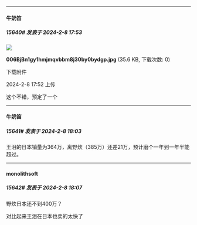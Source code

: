 
*****

####  牛奶笛  
##### 15640#       发表于 2024-2-8 17:53

<img src="https://img.saraba1st.com/forum/202402/08/175248a5rgggryuzerrgbe.jpg" referrerpolicy="no-referrer">

<strong>006BjBn1gy1hmjmqvbbm8j30by0bydgp.jpg</strong> (35.6 KB, 下载次数: 0)

下载附件

2024-2-8 17:52 上传

这个不错，预定了一个


*****

####  牛奶笛  
##### 15641#       发表于 2024-2-8 18:03

王泪的日本销量为364万，离野炊（385万）还差21万，预计磨个一年到一年半能超过。

*****

####  monolithsoft  
##### 15642#       发表于 2024-2-8 18:07

野炊日本还不到400万？

对比起来王泪在日本也卖的太快了

